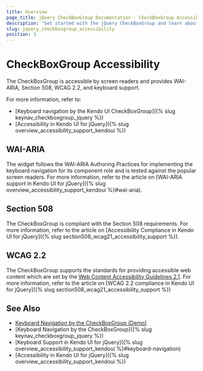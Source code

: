 ```yaml
---
title: Overview
page_title: jQuery CheckBoxGroup Documentation - CheckBoxGroup Accessibility
description: "Get started with the jQuery CheckBoxGroup and learn about its accessibility support for WAI-ARIA, Section 508, and WCAG 2.2."
slug: jquery_checkboxgroup_accessibility
position: 1
---
```


# CheckBoxGroup Accessibility

The CheckBoxGroup is accessible by screen readers and provides WAI-ARIA, Section 508, WCAG 2.2, and keyboard support.

For more information, refer to:
* [Keyboard navigation by the Kendo UI CheckBoxGroup]({% slug keynav_checkboxgroup_jquery %})
* [Accessibility in Kendo UI for jQuery]({% slug overview_accessibility_support_kendoui %})

## WAI-ARIA

The widget follows the WAI-ARIA Authoring Practices for implementing the keyboard navigation for its component role and is tested against the popular screen readers. For more information, refer to the article on [WAI-ARIA support in Kendo UI for jQuery]({% slug overview_accessibility_support_kendoui %}#wai-aria).

## Section 508

The CheckBoxGroup is compliant with the Section 508 requirements. For more information, refer to the article on [Accessibility Compliance in Kendo UI for jQuery]({% slug section508_wcag21_accessibility_support %}).

## WCAG 2.2

The CheckBoxGroup supports the standards for providing accessible web content which are set by the [Web Content Accessibility Guidelines 2.1](https://www.w3.org/TR/WCAG/). For more information, refer to the article on [WCAG 2.2 compliance in Kendo UI for jQuery]({% slug section508_wcag21_accessibility_support %})

## See Also

* [Keyboard Navigation by the CheckBoxGroup (Demo)](https://demos.telerik.com/kendo-ui/checkboxgroup/keyboard-navigation)
* [Keyboard Navigation by the CheckBoxGroup]({% slug keynav_checkboxgroup_jquery %})
* [Keyboard Support in Kendo UI for jQuery]({% slug overview_accessibility_support_kendoui %}#keyboard-navigation)
* [Accessibility in Kendo UI for jQuery]({% slug overview_accessibility_support_kendoui %})
